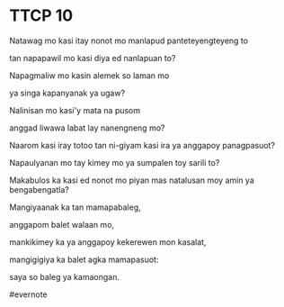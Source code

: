# TTCP 10

Natawag mo kasi itay nonot mo manlapud panteteyengteyeng to

tan napapawil mo kasi diya ed nanlapuan to?

Napagmaliw mo kasin alemek so laman mo

ya singa kapanyanak ya ugaw?

Nalinisan mo kasi'y mata na pusom

anggad liwawa labat lay nanengneng mo?

Naarom kasi iray totoo tan ni-giyam kasi ira ya anggapoy panagpasuot?

Napaulyanan mo tay kimey mo ya sumpalen toy sarili to?

Makabulos ka kasi ed nonot mo piyan mas natalusan moy amin ya bengabengatla?

Mangiyaanak ka tan mamapabaleg,

anggapom balet walaan mo,

mankikimey ka ya anggapoy kekerewen mon kasalat,

mangigigiya ka balet agka mamapasuot:

saya so baleg ya kamaongan.

\#evernote

